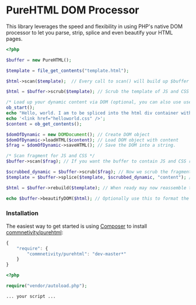 PureHTML DOM Processor
======

This library leverages the speed and flexibility in using PHP's native DOM processor to let you parse, strip, splice and even beautify your HTML pages.

```php
<?php

$buffer = new PureHTML();

$template = file_get_contents("template.html");

$html->scan($template);  // Every call to scan() will build up $buffer with seen JS and CSS assets.

$html = $buffer->scrub($template); // Scrub the template of JS and CSS assets

/* Load up your dynamic content via DOM (optional, you can also use use a string of HTML) */
ob_start();
echo "Hello, world. I am to be spliced into the html div container with the id of \"content\".";
echo '<link href="helloworld.css" />';
$content = ob_get_contents();

$domOfDynamic = new DOMDocument(); // Create DOM object
$domOfDynamic->loadHTML($content); // Load DOM object with content
$frag = $domOfDynamic->saveHTML(); // Save the DOM into a string.

/* Scan fragment for JS and CSS */
$buffer->scan($frag); // If you want the buffer to contain JS and CSS resources in the order they are collected, then you must call this on each new HTML fragment or template you want to include.

$scrubbed_dynamic = $buffer->scrub($frag); // Now we scrub the fragment of JS and CSS
$template = $buffer->splice($template, $scrubbed_dynamic, "content"); // Now we splice the new fragment into templates. The "content" is the id of an html tag found in the template. In this case, it's <div id="content"></div>

$html = $buffer->rebuild($template); // When ready may now reassemble the compiled template.

echo $buffer->beautifyDOM($html); // Optionally use this to format the output to be a lot more human readable.

```

### Installation

The easiest way to get started is using [Composer](http://getcomposer.org) to install [commnetivity/purehtml](https://packagist.org/packages/commnetivity/purehtml):

```js
{
    "require": {
        "commnetivity/purehtml": "dev-master*"
    }
}
```

```php
<?php

require("vendor/autoload.php");

... your script ...

```

